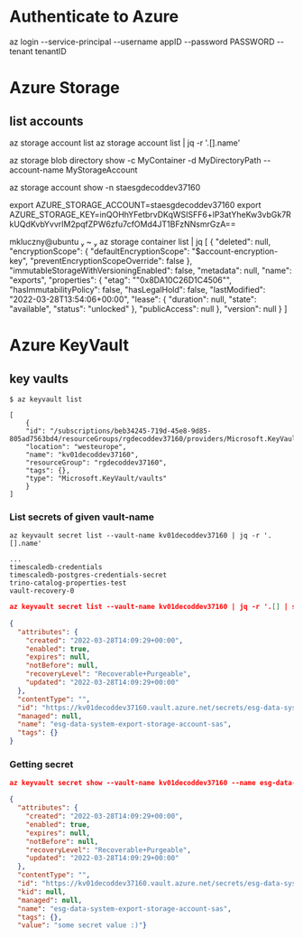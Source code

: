 # Authenticate to Azure
az login --service-principal --username appID --password PASSWORD --tenant tenantID

# Azure Storage

## list accounts
az storage account list
az storage account list | jq -r '.[].name'


az storage blob directory show -c MyContainer -d MyDirectoryPath --account-name MyStorageAccount

az storage account show -n staesgdecoddev37160

export AZURE_STORAGE_ACCOUNT=staesgdecoddev37160
export AZURE_STORAGE_KEY=inQOHhYFetbrvDKqWSISFF6+lP3atYheKw3vbGk7RkUQdKvbYvvrIM2pqfZPW6zfu7cfOMd4JT1BFzNNsmrGzA==

mkluczny@ubuntu  ~  az storage container list | jq
[
{
"deleted": null,
"encryptionScope": {
"defaultEncryptionScope": "$account-encryption-key",
"preventEncryptionScopeOverride": false
},
"immutableStorageWithVersioningEnabled": false,
"metadata": null,
"name": "exports",
"properties": {
"etag": "\"0x8DA10C26D1C4506\"",
"hasImmutabilityPolicy": false,
"hasLegalHold": false,
"lastModified": "2022-03-28T13:54:06+00:00",
"lease": {
"duration": null,
"state": "available",
"status": "unlocked"
},
"publicAccess": null
},
"version": null
}
]

# Azure KeyVault

## key vaults

    $ az keyvault list

    [
        {
        "id": "/subscriptions/beb34245-719d-45e8-9d85-805ad7563bd4/resourceGroups/rgdecoddev37160/providers/Microsoft.KeyVault/vaults/kv01decoddev37160",
        "location": "westeurope",
        "name": "kv01decoddev37160",
        "resourceGroup": "rgdecoddev37160",
        "tags": {},
        "type": "Microsoft.KeyVault/vaults"
        }
    ]

### List secrets of given vault-name 

    az keyvault secret list --vault-name kv01decoddev37160 | jq -r '.[].name'

    ...
    timescaledb-credentials
    timescaledb-postgres-credentials-secret
    trino-catalog-properties-test
    vault-recovery-0

```json
az keyvault secret list --vault-name kv01decoddev37160 | jq -r '.[] | select( .name == "esg-data-system-export-storage-account-sas")'
        
{
  "attributes": {
    "created": "2022-03-28T14:09:29+00:00",
    "enabled": true,
    "expires": null,
    "notBefore": null,
    "recoveryLevel": "Recoverable+Purgeable",
    "updated": "2022-03-28T14:09:29+00:00"
  },
  "contentType": "",
  "id": "https://kv01decoddev37160.vault.azure.net/secrets/esg-data-system-export-storage-account-sas",
  "managed": null,
  "name": "esg-data-system-export-storage-account-sas",
  "tags": {}
}
```
### Getting secret

```json
az keyvault secret show --vault-name kv01decoddev37160 --name esg-data-system-export-storage-account-sas

{
  "attributes": {
    "created": "2022-03-28T14:09:29+00:00",
    "enabled": true,
    "expires": null,
    "notBefore": null,
    "recoveryLevel": "Recoverable+Purgeable",
    "updated": "2022-03-28T14:09:29+00:00"
  },
  "contentType": "",
  "id": "https://kv01decoddev37160.vault.azure.net/secrets/esg-data-system-export-storage-account-sas/d3a0d74fd1924bb6ad5e5bda969a7e5d",
  "kid": null,
  "managed": null,
  "name": "esg-data-system-export-storage-account-sas",
  "tags": {},
  "value": "some secret value :)"}

```